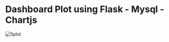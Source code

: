# Dashboard Plot using Flask - Mysql - Chartjs 

![5plot](https://github.com/Rohit10jr/plot/assets/130643902/fc07c0a5-d519-4319-a26b-4bb51302c737)

